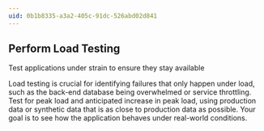 ```yaml
---
uid: 0b1b8335-a3a2-405c-91dc-526abd02d841
---
```

## Perform Load Testing

<div class="alert is-warning"><p>Test applications under strain to ensure they stay available</p></div>

Load testing is crucial for identifying failures that only happen under load, such as the back-end database being overwhelmed or service throttling. Test for peak load and anticipated increase in peak load, using production data or synthetic data that is as close to production data as possible. Your goal is to see how the application behaves under real-world conditions.